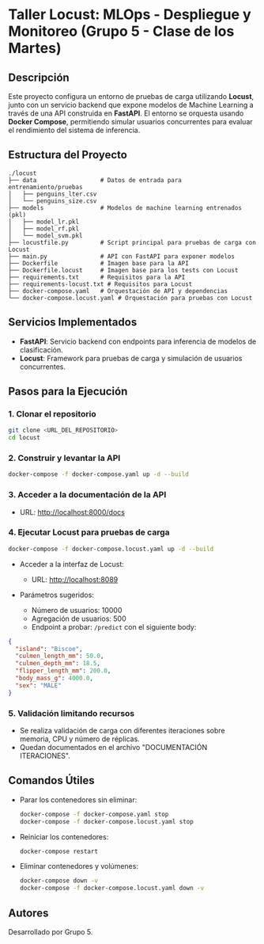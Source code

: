 # Taller Locust: MLOps - Despliegue y Monitoreo (Grupo 5 - Clase de los Martes)

## Descripción

Este proyecto configura un entorno de pruebas de carga utilizando **Locust**, junto con un servicio backend que expone modelos de Machine Learning a través de una API construida en **FastAPI**. El entorno se orquesta usando **Docker Compose**, permitiendo simular usuarios concurrentes para evaluar el rendimiento del sistema de inferencia.

## Estructura del Proyecto

```
./locust
├── data                  # Datos de entrada para entrenamiento/pruebas
│   ├── penguins_lter.csv
│   └── penguins_size.csv
├── models                # Modelos de machine learning entrenados (pkl)
│   ├── model_lr.pkl
│   ├── model_rf.pkl
│   └── model_svm.pkl
├── locustfile.py         # Script principal para pruebas de carga con Locust
├── main.py               # API con FastAPI para exponer modelos
├── Dockerfile            # Imagen base para la API
├── Dockerfile.locust     # Imagen base para los tests con Locust
├── requirements.txt      # Requisitos para la API
├── requirements-locust.txt # Requisitos para Locust
├── docker-compose.yaml   # Orquestación de API y dependencias
└── docker-compose.locust.yaml # Orquestación para pruebas con Locust
```

## Servicios Implementados

- **FastAPI**: Servicio backend con endpoints para inferencia de modelos de clasificación.
- **Locust**: Framework para pruebas de carga y simulación de usuarios concurrentes.

## Pasos para la Ejecución

### 1. Clonar el repositorio

```bash
git clone <URL_DEL_REPOSITORIO>
cd locust
```

### 2. Construir y levantar la API

```bash
docker-compose -f docker-compose.yaml up -d --build
```

### 3. Acceder a la documentación de la API

- URL: [http://localhost:8000/docs](http://localhost:8000/docs)

### 4. Ejecutar Locust para pruebas de carga

```bash
docker-compose -f docker-compose.locust.yaml up -d --build
```

- Acceder a la interfaz de Locust:
  - URL: [http://localhost:8089](http://localhost:8089)

- Parámetros sugeridos:
  - Número de usuarios: 10000
  - Agregación de usuarios: 500
  - Endpoint a probar: `/predict` con el siguiente body:

```json
{
  "island": "Biscoe",
  "culmen_length_mm": 50.0,
  "culmen_depth_mm": 18.5,
  "flipper_length_mm": 200.0,
  "body_mass_g": 4000.0,
  "sex": "MALE"
}
```

### 5. Validación limitando recursos
- Se realiza validación de carga con diferentes iteraciones sobre memoria, CPU y número de réplicas.
- Quedan documentados en el archivo "DOCUMENTACIÓN ITERACIONES".


## Comandos Útiles

- Parar los contenedores sin eliminar:
  ```bash
  docker-compose -f docker-compose.yaml stop
  docker-compose -f docker-compose.locust.yaml stop
  ```

- Reiniciar los contenedores:
  ```bash
  docker-compose restart
  ```

- Eliminar contenedores y volúmenes:
  ```bash
  docker-compose down -v
  docker-compose -f docker-compose.locust.yaml down -v
  ```

## Autores

Desarrollado por Grupo 5.
